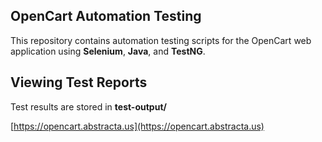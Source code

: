## OpenCart Automation Testing

This repository contains automation testing scripts for the OpenCart web application using **Selenium**, **Java**, and **TestNG**.

## Viewing Test Reports
Test results are stored in **test-output/** 

[https://opencart.abstracta.us](https://opencart.abstracta.us)